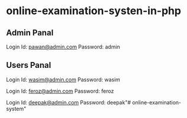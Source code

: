 # online-examination-systen-in-php

Admin Panal
--------------------------
Login Id: pawan@admin.com
Password: admin



Users Panal
--------------------------
Login Id: wasim@admin.com
Password: wasim

Login Id: feroz@admin.com
Password: feroz

Login Id: deepak@admin.com
Password: deepak"# online-examination-system" 

